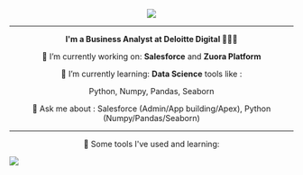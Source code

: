 
<p align="center">

 <img src="https://capsule-render.vercel.app/api?type=cylinder&color=gradient&text=Hello%20there👋&animation=fadeIn">
</p>
<hr>
<p align="center">
  <b>I'm a Business Analyst at Deloitte Digital 👨🏻‍💻</b>
</p>

<p align="center">
  🔭 I’m currently working on: <b>Salesforce</b> and <b>Zuora Platform</b></p>
 <p align="center"> 🌱 I’m currently learning: <b>Data Science</b> tools like : </p>
 <p align="center"> Python, Numpy, Pandas, Seaborn</p>
 
  <p align="center">💬 Ask me about : Salesforce (Admin/App building/Apex), Python (Numpy/Pandas/Seaborn)</p>
  <hr>
 <p align="center">🚀 Some tools I've used and learning:</p>
<img src="https://cdn.jsdelivr.net/gh/devicons/devicon/icons/python/python-original.svg" />

<!--
**kostasmpous/kostasmpous** is a ✨ _special_ ✨ repository because its `README.md` (this file) appears on your GitHub profile.

Here are some ideas to get you started:

- 🔭 I’m currently working on ...
- 🌱 I’m currently learning ...
- 👯 I’m looking to collaborate on ...
- 🤔 I’m looking for help with ...
- 💬 Ask me about ...
- 📫 How to reach me: ...
- 😄 Pronouns: ...
- ⚡ Fun fact: ...
-->
